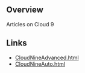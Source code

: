 ## Overview

Articles on Cloud 9

## Links

* [CloudNineAdvanced.html](CloudNineAdvanced.html)
* [CloudNineAuto.html](CloudNineAuto.html)
